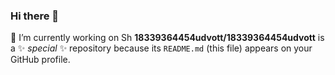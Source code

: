 ### Hi there 👋

🔭 I’m currently working on Sh
**18339364454udvott/18339364454udvott** is a ✨ _special_ ✨ repository because its `README.md` (this file) appears on your GitHub profile.


<!--
**18339364454udvott/18339364454udvott** is a ✨ _special_ ✨ repository because its `README.md` (this file) appears on your GitHub profile.

Here are some ideas to get you started:

- 🔭 I’m currently working on ...
- 🌱 I’m currently learning ...
- 👯 I’m looking to collaborate on ...
- 🤔 I’m looking for help with ...
- 💬 Ask me about ...
- 📫 How to reach me: ...
- 😄 Pronouns: ...
- ⚡ Fun fact: ...
-->
